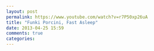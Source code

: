 ```yaml
---
layout: post
permalink: https://www.youtube.com/watch?v=r7P50xp26uA
title: "Funki Porcini, Fast Asleep"
date: 2013-04-25 15:59
comments: true
categories: 
---
```

